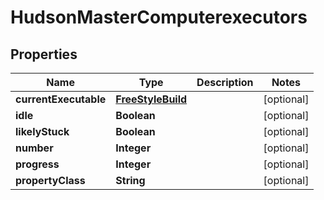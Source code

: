 

# HudsonMasterComputerexecutors


## Properties

Name | Type | Description | Notes
------------ | ------------- | ------------- | -------------
**currentExecutable** | [**FreeStyleBuild**](FreeStyleBuild.md) |  |  [optional]
**idle** | **Boolean** |  |  [optional]
**likelyStuck** | **Boolean** |  |  [optional]
**number** | **Integer** |  |  [optional]
**progress** | **Integer** |  |  [optional]
**propertyClass** | **String** |  |  [optional]




